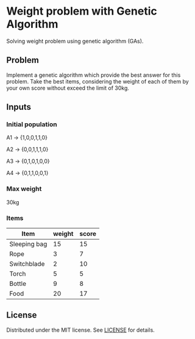 # Weight problem with Genetic Algorithm
Solving weight problem using genetic algorithm (GAs).

## Problem
Implement a genetic algorithm which provide the best answer for this problem.
Take the best items, considering the weight of each of them by your own score without exceed the limit of 30kg.

## Inputs

### Initial population

A1 -> {1,0,0,1,1,0}

A2 -> {0,0,1,1,1,0}

A3 -> {0,1,0,1,0,0}

A4 -> {0,1,1,0,0,1}

### Max weight

30kg

### Items

| Item         | weight | score |
| ------------ | ------ | ----- |
| Sleeping bag | 15     | 15    |
| Rope         | 3      | 7     |
| Switchblade  | 2      | 10    |
| Torch        | 5      | 5     |
| Bottle       | 9      | 8     |
| Food         | 20     | 17    |

## License

Distributed under the MIT license. See [LICENSE](./LICENSE.md) for details.
